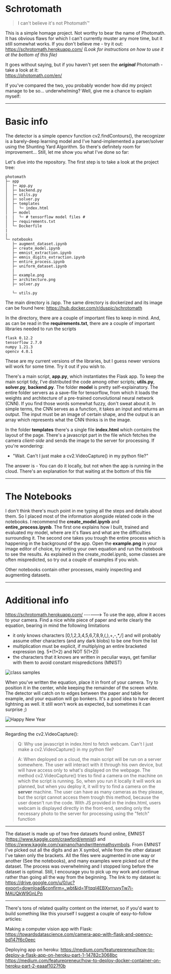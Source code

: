 # Schrotomath
> I can't believe it's not Photomath™


This is a simple homage project. Not worthy to bear the name of Photomath. It has obvious flaws for which I can't currently muster any more time, but it still somewhat works.
If you don't believe me - try it out: https://schrotomath.herokuapp.com/          *(Look for instructions on how to use it at the bottom of this file)*

It goes without saying, but if you haven't yet seen the ***original*** Photomath - take a look at it:   
https://photomath.com/en/


If you've compared the two, you probably wonder how did my project manage to be so... underwhelming? Well, give me a chance to explain myself:
______________________________________________________________________________________________________________________________________________

# Basic info
The detector is a simple opencv function cv2.findContours(), the recognizer is a barely-deep learning model and I've hand-implemented a parser/solver using the Shunting Yard Algorithm. So there's definitely room for improvement... Still, let me show you what I've done so far:


Let's dive into the repository. The first step is to take a look at the project tree:

```
photomath
├─ app
│  ├─ app.py
│  ├─ backend.py
│  ├─ utils.py
│  ├─ solver.py
│  ├─ templates
│  │  └─ index.html
│  ├─ model
|  |  └─ # tensorflow model files #
│  ├─ requirements.txt
│  └─ Dockerfile
|
|
└─ notebooks
   ├─ augment_dataset.ipynb
   ├─ create_model.ipynb
   ├─ emnist_extraction.ipynb
   ├─ emnis_digits_extraction.ipynb
   ├─ entire_process.ipynb
   ├─ uniform_dataset.ipynb
   |
   ├─ example.png
   ├─ architecture.png
   ├─ solver.py
   
   └─ utils.py

```

The main directory is /app. The same directory is dockerized and its image can be found here: 
https://hub.docker.com/r/duspic/schrotomath 

In the directory, there are a couple of important files to keep in mind.
And, as can be read in the **requirements.txt**, there are a couple of important libraries needed to run the scripts
```
flask 0.12.2
tensorflow 2.7.0
numpy 1.21.3
opencv 4.0.1
```
These are my current versions of the libraries, but I guess newer versions will work for some time. Try it out if you wish to.

There's a main script, **app.py**, which instantiates the Flask app. To keep the main script tidy, I've distributed the code among other scripts; **utils.py**, **solver.py**, **backend.py**. 
The folder **model** is pretty self-explainatory. The entire folder servers as a save-file for tensorflow, from which it loads the weights and architecture of a pre-trained convolutional neural network (CNN). If you find those words somewhat fuzzy, don't sweat about it. In simple terms, the CNN serves as a function, it takes an input and returns an output. The input must be an image of certain shape, and the output is an array which represents what the CNN thinks is in the image.

In the folder **templates** there's a single file **index.html** which contains the layout of the page. There's a javascript part in the file which fetches the camera *client-side* and sends the image to the server for processing.
If you're wondering:
* "Wait. Can't I just make a cv2.VideoCapture() in my python file?" 

The answer is - You can do it locally, but not when the app is running in the cloud.
There's an explanation for that waiting at the bottom of this file


______________________________________________________________________________________________________________________________________________

# The Notebooks

I don't think there's much point in me typing all the steps and details about them. So I placed most of the information alongside related code in the notebooks.
I recommend the **create_model.ipynb** and **entire_process.ipynb**. The first one explains how I built, trained and evaluated my model, where are it's flaws and what are the difficulties surrounding it. The second one takes you trough the entire process which is happening in the background of the app. Open the **example.png** in your image editor of choice, try writing your own equation and run the notebook to see the results. As explained in the create_model.ipynb, some classes are often mispredicted, so try out a couple of examples if you wish.

Other notebooks contain other processes, mainly inspecting and augmenting datasets.

______________________________________________________________________________________________________________________________________________

# Additional info

https://schrotomath.herokuapp.com/  ------>  To use the app, allow it acces to your camera. Find a nice white piece of paper and write clearly the equation, bearing in mind the following limitations
* it only knows characters [0,1,2,3,4,5,6,7,8,9,(,),+,-,*,/] and will probably assume other characters (and any dark blobs) to be one from the list
* multiplication must be explicit, if multiplying an entire bracketed expression (eg. 5*(1+2) and NOT 5(1+2))
* the characters that it knows are written in peculiar ways, get familiar with them to avoid constant mispredictions (MNIST)

![class samples](https://user-images.githubusercontent.com/72471213/149320350-f1677f6f-d78f-44cb-9a58-b68a2d804bab.png)


When you've written the equation, place it in front of your camera. Try to position it in the center, while keeping the remainder of the screen white. The detector will catch on to edges between the paper and table for example, and your equation will go bonkers. It's a good idea to have decent lightning as well. It still won't work as expected, but sometimes it can surprise ;)

![Happy New Year](https://user-images.githubusercontent.com/72471213/149353808-dad39bc3-6ac1-4232-b9a5-166e7061faca.gif)

______________

Regarding the cv2.VideoCapture():
> Q: Why use javascript in index.html to fetch webcam. Can't I just make a cv2.VideoCapture() in my python file?

> A: When deployed on a cloud, the main script will be run on a server somewhere. The user will interact with it through his own device, but will have access only to what's displayed on the webpage. The method cv2.VideoCapture() tries to find a camera on the machine on which the script is running. So, when you run it locally it will work as planned, but when you deploy it, it will try to find a camera on the **server** machine. The user can have as many cameras as they please, but the script cannot access them trough this method, because the user doesn't run the code. With JS provided in the index.html, users webcam is displayed directly in the front-end, sending only the necessary photo to the server for processing using the "fetch" function

_____________

The dataset is made up of two free datasets found online, EMNIST (https://www.kaggle.com/crawford/emnist) and https://www.kaggle.com/xainano/handwrittenmathsymbols.
From EMNIST I've picked out all the digits and an X symbol, while from the other dataset I've taken only the brackets. All the files were augmented in one way or another (See the notebooks), and many examples were picked out of the dataset. The process was overwhelming and I stopped long before the dataset is optimal. Still, I encourage you to pick up my work and continue rather than going all the way from the beginning. The link to my dataset is: https://drive.google.com/u/0/uc?export=download&confirm=_wbt&id=1FtqqI4EBXyrruvyTw7i-MAUQkW9GnLPn
_____________


There's tons of related quality content on the internet, so if you'd want to build something like this yourself I suggest a couple of easy-to-follow articles:

Making a computer vision app with Flask:
https://towardsdatascience.com/camera-app-with-flask-and-opencv-bd147f6c0eec

Deploying app on heroku:
https://medium.com/featurepreneur/how-to-deploy-a-flask-app-on-heroku-part-1-14782c3068bc
https://medium.com/featurepreneur/how-to-deploy-docker-container-on-heroku-part-2-eaaaf1027f0b
